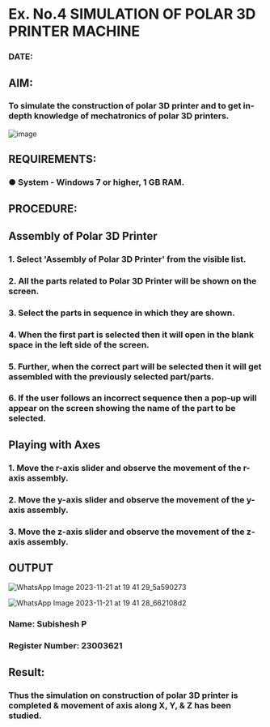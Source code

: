 # Ex. No.4 SIMULATION OF POLAR 3D PRINTER MACHINE

### DATE: 

## AIM:
### To simulate the construction of polar 3D printer and to get in-depth knowledge of mechatronics of polar 3D printers.

![image](https://github.com/Sellakumar1987/Ex.-No.-4---SIMULATION-OF-POLAR-3D-PRINTER-MACHINE/assets/113594316/b551f195-9877-49a2-99bb-a9efcfb3381a)

## REQUIREMENTS:
### ●	System - Windows 7 or higher, 1 GB RAM.

## PROCEDURE:

## Assembly of Polar 3D Printer
### 1.	Select 'Assembly of Polar 3D Printer' from the visible list.
### 2.	All the parts related to Polar 3D Printer will be shown on the screen.
### 3.	Select the parts in sequence in which they are shown.
### 4.	When the first part is selected then it will open in the blank space in the left side of the screen.
### 5.	Further, when the correct part will be selected then it will get assembled with the previously selected part/parts.
### 6.	If the user follows an incorrect sequence then a pop-up will appear on the screen showing the name of the part to be selected.

## Playing with Axes
### 1.	Move the r-axis slider and observe the movement of the r-axis assembly.
### 2.	Move the y-axis slider and observe the movement of the y-axis assembly.
### 3.	Move the z-axis slider and observe the movement of the z-axis assembly.

## OUTPUT
![WhatsApp Image 2023-11-21 at 19 41 29_5a590273](https://github.com/srishanth2006/Ex.-No.-4---SIMULATION-OF-POLAR-3D-PRINTER-MACHINE/assets/150319470/155ccc97-b435-4f19-ad8d-0fa87ab0b301)

![WhatsApp Image 2023-11-21 at 19 41 28_662108d2](https://github.com/srishanth2006/Ex.-No.-4---SIMULATION-OF-POLAR-3D-PRINTER-MACHINE/assets/150319470/26c41736-1d6d-4c17-8ce2-0309542e82cc)
### Name: Subishesh P
### Register Number: 23003621

## Result: 
### Thus the simulation on construction of polar 3D printer is completed & movement of axis along X, Y, & Z has been studied.
